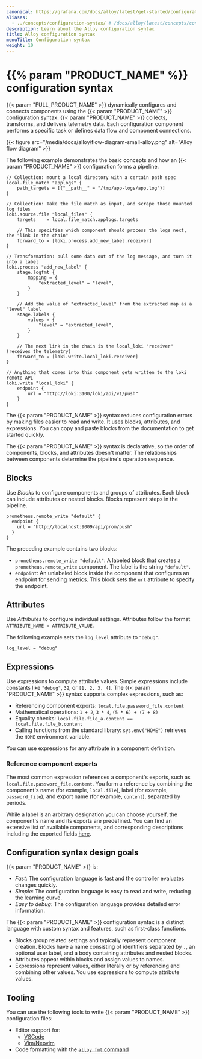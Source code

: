 ```yaml
---
canonical: https://grafana.com/docs/alloy/latest/get-started/configuration-syntax/
aliases:
  - ../concepts/configuration-syntax/ # /docs/alloy/latest/concepts/configuration-syntax/
description: Learn about the Alloy configuration syntax
title: Alloy configuration syntax
menuTitle: Configuration syntax
weight: 10
---
```


# {{% param "PRODUCT_NAME" %}} configuration syntax

{{< param "FULL_PRODUCT_NAME" >}} dynamically configures and connects components using the {{< param "PRODUCT_NAME" >}} configuration syntax.
{{< param "PRODUCT_NAME" >}} collects, transforms, and delivers telemetry data.
Each configuration component performs a specific task or defines data flow and component connections.

{{< figure src="/media/docs/alloy/flow-diagram-small-alloy.png" alt="Alloy flow diagram" >}}

The following example demonstrates the basic concepts and how an {{< param "PRODUCT_NAME" >}} configuration forms a pipeline.

```alloy
// Collection: mount a local directory with a certain path spec
local.file_match "applogs" {
    path_targets = [{"__path__" = "/tmp/app-logs/app.log"}]
}

// Collection: Take the file match as input, and scrape those mounted log files
loki.source.file "local_files" {
    targets    = local.file_match.applogs.targets

    // This specifies which component should process the logs next, the "link in the chain"
    forward_to = [loki.process.add_new_label.receiver]
}

// Transformation: pull some data out of the log message, and turn it into a label
loki.process "add_new_label" {
    stage.logfmt {
        mapping = {
            "extracted_level" = "level",
        }
    }

    // Add the value of "extracted_level" from the extracted map as a "level" label
    stage.labels {
        values = {
            "level" = "extracted_level",
        }
    }

    // The next link in the chain is the local_loki "receiver" (receives the telemetry)
    forward_to = [loki.write.local_loki.receiver]
}

// Anything that comes into this component gets written to the loki remote API
loki.write "local_loki" {
    endpoint {
        url = "http://loki:3100/loki/api/v1/push"
    }
}
```

The {{< param "PRODUCT_NAME" >}} syntax reduces configuration errors by making files easier to read and write.
It uses blocks, attributes, and expressions.
You can copy and paste blocks from the documentation to get started quickly.

The {{< param "PRODUCT_NAME" >}} syntax is declarative, so the order of components, blocks, and attributes doesn't matter.
The relationships between components determine the pipeline's operation sequence.

## Blocks

Use _Blocks_ to configure components and groups of attributes.
Each block can include attributes or nested blocks.
Blocks represent steps in the pipeline.

```alloy
prometheus.remote_write "default" {
  endpoint {
    url = "http://localhost:9009/api/prom/push"
  }
}
```

The preceding example contains two blocks:

* `prometheus.remote_write "default"`: A labeled block that creates a `prometheus.remote_write` component.
  The label is the string `"default"`.
* `endpoint`: An unlabeled block inside the component that configures an endpoint for sending metrics.
  This block sets the `url` attribute to specify the endpoint.

## Attributes

Use _Attributes_ to configure individual settings.
Attributes follow the format `ATTRIBUTE_NAME = ATTRIBUTE_VALUE`.

The following example sets the `log_level` attribute to `"debug"`.

```alloy
log_level = "debug"
```

## Expressions

Use expressions to compute attribute values.
Simple expressions include constants like `"debug"`, `32`, or `[1, 2, 3, 4]`.
The {{< param "PRODUCT_NAME" >}} syntax supports complex expressions, such as:

* Referencing component exports: `local.file.password_file.content`
* Mathematical operations: `1 + 2`, `3 * 4`, `(5 * 6) + (7 + 8)`
* Equality checks: `local.file.file_a.content == local.file.file_b.content`
* Calling functions from the standard library: `sys.env("HOME")` retrieves the `HOME` environment variable.

You can use expressions for any attribute in a component definition.

### Reference component exports

The most common expression references a component's exports, such as `local.file.password_file.content`.
You form a reference by combining the component's name (for example, `local.file`), label (for example, `password_file`), and export name (for example, `content`), separated by periods.

While a label is an arbitrary designation you can choose yourself, the component's name and its exports are predefined. You can find an extensive list of available components, and corresponding descriptions including the exported fields [here](https://grafana.com/docs/alloy/latest/reference/components).

## Configuration syntax design goals

{{< param "PRODUCT_NAME" >}} is:

* _Fast_: The configuration language is fast and the controller evaluates changes quickly.
* _Simple_: The configuration language is easy to read and write, reducing the learning curve.
* _Easy to debug_: The configuration language provides detailed error information.

The {{< param "PRODUCT_NAME" >}} configuration syntax is a distinct language with custom syntax and features, such as first-class functions.

* Blocks group related settings and typically represent component creation.
  Blocks have a name consisting of identifiers separated by `.`, an optional user label, and a body containing attributes and nested blocks.
* Attributes appear within blocks and assign values to names.
* Expressions represent values, either literally or by referencing and combining other values.
  You use expressions to compute attribute values.

## Tooling

You can use the following tools to write {{< param "PRODUCT_NAME" >}} configuration files:

* Editor support for:
  * [VSCode](https://github.com/grafana/vscode-alloy)
  * [Vim/Neovim](https://github.com/grafana/vim-alloy)
* Code formatting with the [`alloy fmt` command][fmt]

[fmt]: ../../reference/cli/fmt/
